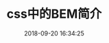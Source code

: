 ---
title: css中的BEM简介
date: 2018-09-20 16:34:25
tags: [Css]
categories: [Css]
description: BEM到底是什么
---